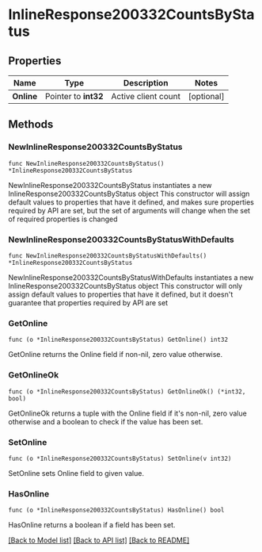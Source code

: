 # InlineResponse200332CountsByStatus

## Properties

Name | Type | Description | Notes
------------ | ------------- | ------------- | -------------
**Online** | Pointer to **int32** | Active client count | [optional] 

## Methods

### NewInlineResponse200332CountsByStatus

`func NewInlineResponse200332CountsByStatus() *InlineResponse200332CountsByStatus`

NewInlineResponse200332CountsByStatus instantiates a new InlineResponse200332CountsByStatus object
This constructor will assign default values to properties that have it defined,
and makes sure properties required by API are set, but the set of arguments
will change when the set of required properties is changed

### NewInlineResponse200332CountsByStatusWithDefaults

`func NewInlineResponse200332CountsByStatusWithDefaults() *InlineResponse200332CountsByStatus`

NewInlineResponse200332CountsByStatusWithDefaults instantiates a new InlineResponse200332CountsByStatus object
This constructor will only assign default values to properties that have it defined,
but it doesn't guarantee that properties required by API are set

### GetOnline

`func (o *InlineResponse200332CountsByStatus) GetOnline() int32`

GetOnline returns the Online field if non-nil, zero value otherwise.

### GetOnlineOk

`func (o *InlineResponse200332CountsByStatus) GetOnlineOk() (*int32, bool)`

GetOnlineOk returns a tuple with the Online field if it's non-nil, zero value otherwise
and a boolean to check if the value has been set.

### SetOnline

`func (o *InlineResponse200332CountsByStatus) SetOnline(v int32)`

SetOnline sets Online field to given value.

### HasOnline

`func (o *InlineResponse200332CountsByStatus) HasOnline() bool`

HasOnline returns a boolean if a field has been set.


[[Back to Model list]](../README.md#documentation-for-models) [[Back to API list]](../README.md#documentation-for-api-endpoints) [[Back to README]](../README.md)


